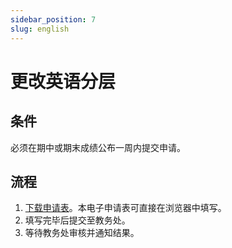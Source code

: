 ```yaml
---
sidebar_position: 7
slug: english
---
```


# 更改英语分层

## 条件

必须在期中或期末成绩公布一周内提交申请。

## 流程
 
1. [下载申请表](/docs-assets/forms/english.pdf)。本电子申请表可直接在浏览器中填写。 
2. 填写完毕后提交至教务处。
3. 等待教务处审核并通知结果。
